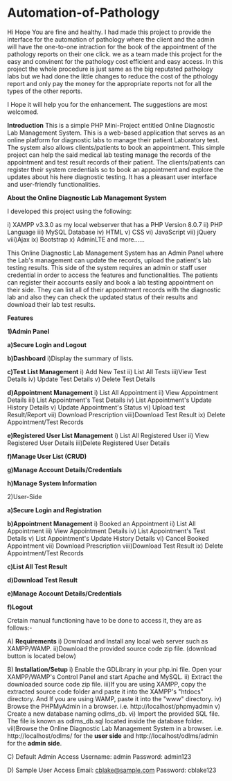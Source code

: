 # Automation-of-Pathology


Hi Hope You are fine and healthy.
I had made this project to provide the interface for the automation of pathology where the client and the admin will have 
the one-to-one intraction for the book of the appointment of the pathology reports on their one click.
we as a team made this project for the easy and convinent for the pathology cost efficient and easy access.
In this project the whole procedure is just same as the big reputated pathology labs but we had done the little changes
to reduce the cost of the pthology report and only pay the money for the appropriate reports not for all the types of the 
other reports.

I Hope it will help you for the enhancement.
The suggestions are most welcomed.


**Introduction**
This is a simple PHP Mini-Project entitled Online Diagnostic Lab Management System. 
This is a web-based application that serves as an online platform for diagnostic labs to manage their patient Laboratory test. 
The system also allows clients/patients to book an appointment. 
This simple project can help the said medical lab testing manage the records of the appointment and test result records of their patient. 
The clients/patients can register their system credentials so to book an appointment and explore the updates about his here diagnostic testing. 
It has a pleasant user interface and user-friendly functionalities.


**About the Online Diagnostic Lab Management System**

I developed this project using the following:

i)   XAMPP v3.3.0 as my local webserver that has a PHP Version 8.0.7
ii)  PHP Language
iii) MySQL Database
iv)  HTML
v)   CSS
vi)  JavaScript
vii) jQuery
viii)Ajax
ix)  Bootstrap
x)   AdminLTE
and more......


This Online Diagnostic Lab Management System has an Admin Panel where the Lab's management can update the records, upload the patient's lab testing results.
This side of the system requires an admin or staff user credential in order to access the features and functionalities. 
The patients can register their accounts easily and book a lab testing appointment on their side. 
They can list all of their appointment records with the diagnostic lab and also they can check the updated status of their results and 
download their lab test results.


**Features**

**1)Admin Panel**

**a)Secure Login and Logout**

**b)Dashboard**
i)Display the summary of lists.

**c)Test List Management**
i)  Add New Test
ii) List All Tests
iii)View Test Details
iv) Update Test Details
v)  Delete Test Details

**d)Appointment Management**
i)   List All Appointment
ii)  View Appointment Details
iii) List Appointment's Test Details
iv)  List Appointment's Update History Details
v)   Update Appointment's Status
vi)  Upload test Result/Report
vii) Download Prescription
viii)Download Test Result
ix)  Delete Appointment/Test Records

**e)Registered User List Management**
i)  List All Registered User
ii) View Registered User Details
iii)Delete Registered User Details

**f)Manage User List (CRUD)**

**g)Manage Account Details/Credentials**

**h)Manage System Information**


2)User-Side

**a)Secure Login and Registration**

**b)Appointment Management**
i)   Booked an Appointment
ii)  List All Appointment
iii) View Appointment Details
iv)  List Appointment's Test Details
v)   List Appointment's Update History Details
vi)  Cancel Booked Appointment
vii) Download Prescription
viii)Download Test Result
ix)  Delete Appointment/Test Records

**c)List All Test Result**

**d)Download Test Result**

**e)Manage Account Details/Credentials**

**f)Logout**


Cretain manual functioning have to be done to access it, they are as follows:-

A) **Requirements**
i) Download and Install any local web server such as XAMPP/WAMP.
ii)Download the provided source code zip file. (download button is located below)


B)  **Installation/Setup**
i)  Enable the GDLibrary in your php.ini file.
    Open your XAMPP/WAMP's Control Panel and start Apache and MySQL.
ii) Extract the downloaded source code zip file.
iii)If you are using XAMPP, copy the extracted source code folder and paste it into the XAMPP's "htdocs" directory. 
    And If you are using WAMP, paste it into the "www" directory.
iv) Browse the PHPMyAdmin in a browser. i.e. http://localhost/phpmyadmin
v)  Create a new database naming odlms_db.
vi) Import the provided SQL file. The file is known as odlms_db.sql located inside the database folder.
vii)Browse the Online Diagnostic Lab Management System in a browser. 
    i.e. http://localhost/odlms/ for the **user side** and http://localhost/odlms/admin for the **admin side**.
    
    
C)  Default Admin Access
    Username: admin
    Password: admin123


D)  Sample User Access
    Email: cblake@sample.com
    Password: cblake123

